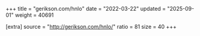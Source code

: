 +++
title = "gerikson.com/hnlo"
date = "2022-03-22"
updated = "2025-09-01"
weight = 40691

[extra]
source = "http://gerikson.com/hnlo/"
ratio = 81
size = 40
+++
